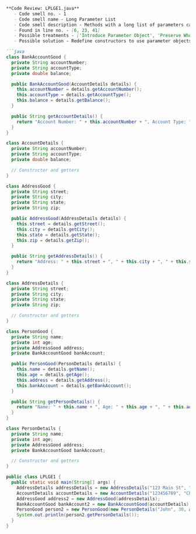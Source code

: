 ```markdown
**Code Review: LPLGE1.java**
   - Code smell no. - 1
   - Code smell name - Long Parameter List
   - Code smell description - Methods with a long list of parameters can be difficult to understand and maintain. They often indicate that some parts of data can be grouped together.
   - Found in line no. - [6, 23, 41]
   - Possible treatments - ['Introduce Parameter Object', 'Preserve Whole Object']
   - Possible solution - Redefine constructors to use parameter objects where appropriate to consolidate parameters.

```java
class BankAccountGood {
  private String accountNumber;
  private String accountType;
  private double balance;

  public BankAccountGood(AccountDetails details) {
    this.accountNumber = details.getAccountNumber();
    this.accountType = details.getAccountType();
    this.balance = details.getBalance();
  }

  public String getAccountDetails() {
    return "Account Number: " + this.accountNumber + ", Account Type: " + this.accountType + ", Balance: " + this.balance;
  }
}

class AccountDetails {
  private String accountNumber;
  private String accountType;
  private double balance;

  // Constructor and getters
}

class AddressGood {
  private String street;
  private String city;
  private String state;
  private String zip;

  public AddressGood(AddressDetails details) {
    this.street = details.getStreet();
    this.city = details.getCity();
    this.state = details.getState();
    this.zip = details.getZip();
  }

  public String getAddressDetails() {
    return "Address: " + this.street + ", " + this.city + ", " + this.state + ", " + this.zip;
  }
}

class AddressDetails {
  private String street;
  private String city;
  private String state;
  private String zip;

  // Constructor and getters
}

class PersonGood {
  private String name;
  private int age;
  private AddressGood address;
  private BankAccountGood bankAccount;

  public PersonGood(PersonDetails details) {
    this.name = details.getName();
    this.age = details.getAge();
    this.address = details.getAddress();
    this.bankAccount = details.getBankAccount();
  }

  public String getPersonDetails() {
    return "Name: " + this.name + ", Age: " + this.age + ", " + this.address.getAddressDetails() + ", " + this.bankAccount.getAccountDetails();
  }
}

class PersonDetails {
  private String name;
  private int age;
  private AddressGood address;
  private BankAccountGood bankAccount;

  // Constructor and getters
}

public class LPLGE1 {
  public static void main(String[] args) {
    AddressDetails addressDetails = new AddressDetails("123 Main St", "Springfield", "IL", "62701");
    AccountDetails accountDetails = new AccountDetails("123456789", "Checking", 1000.00);
    AddressGood address2 = new AddressGood(addressDetails);
    BankAccountGood bankAccount2 = new BankAccountGood(accountDetails);
    PersonGood person2 = new PersonGood(new PersonDetails("John", 30, address2, bankAccount2));
    System.out.println(person2.getPersonDetails());
  }
}
```
```